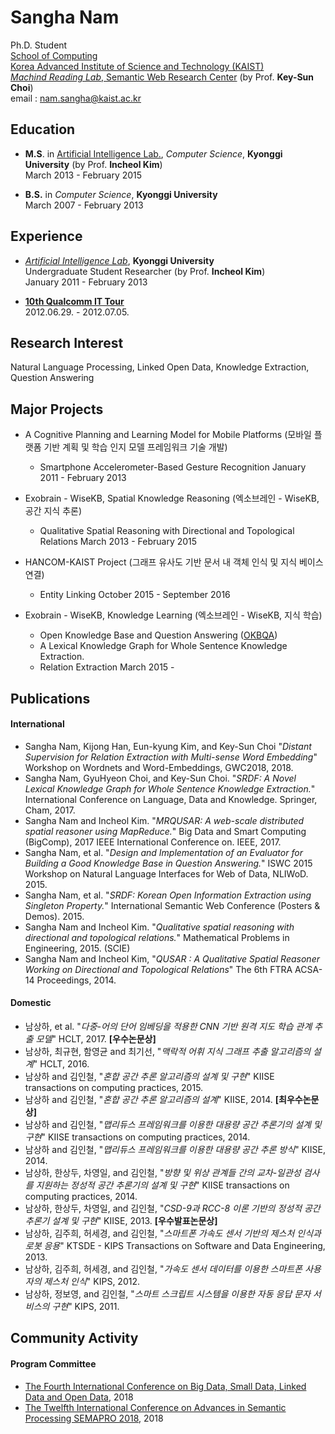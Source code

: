 Sangha Nam
================

Ph.D. Student <br>
[School of Computing](http://www.cs.kaist.ac.kr) <br>
[Korea Advanced Institute of Science and Technology (KAIST)](http://www.kaist.ac.kr) <br>
[*Machind Reading Lab*, Semantic Web Research Center](http://semanticweb.kaist.ac.kr) (by Prof. **Key-Sun Choi**) <br>
email : nam.sangha@kaist.ac.kr


Education
---------------
- **M.S**. in [Artificial Intelligence Lab.](http://ailab.kyonggi.ac.kr), *Computer Science*, **Kyonggi University** (by Prof. **Incheol Kim**)<br>
March 2013 - February 2015

- **B.S.** in *Computer Science*, **Kyonggi University**<br>
March 2007 - February 2013

Experience
---------------
- [*Artificial Intelligence Lab*](http://ailab.kyonggi.ac.kr), **Kyonggi University** <br>
Undergraduate Student Researcher (by Prof. **Incheol Kim**) <br>
January 2011 - February 2013

- [**10th Qualcomm IT Tour**](http://www.qcitour.co.kr) <br>
2012.06.29. - 2012.07.05.

Research Interest
---------------
Natural Language Processing, Linked Open Data, Knowledge Extraction, Question Answering

Major Projects
---------------
- A Cognitive Planning and Learning Model for Mobile Platforms (모바일 플랫폼 기반 계획 및 학습 인지 모델 프레임워크 기술 개발)
  - Smartphone Accelerometer-Based Gesture Recognition
January 2011 - February 2013

- Exobrain - WiseKB, Spatial Knowledge Reasoning (엑소브레인 - WiseKB, 공간 지식 추론)
  - Qualitative Spatial Reasoning with Directional and Topological Relations
March 2013 - February 2015

- HANCOM-KAIST Project (그래프 유사도 기반 문서 내 객체 인식 및 지식 베이스 연결)
  - Entity Linking
October 2015 - September 2016

- Exobrain - WiseKB, Knowledge Learning (엑소브레인 - WiseKB, 지식 학습)
  - Open Knowledge Base and Question Answering ([OKBQA](http://www.okbqa.org))
  - A Lexical Knowledge Graph for Whole Sentence Knowledge Extraction.
  - Relation Extraction
March 2015 - 


Publications
---------------
#### International
- Sangha Nam, Kijong Han, Eun-kyung Kim, and Key-Sun Choi "*Distant Supervision for Relation Extraction with Multi-sense Word Embedding*" Workshop on Wordnets and Word-Embeddings, GWC2018, 2018.
- Sangha Nam, GyuHyeon Choi, and Key-Sun Choi. "*SRDF: A Novel Lexical Knowledge Graph for Whole Sentence Knowledge Extraction.*" International Conference on Language, Data and Knowledge. Springer, Cham, 2017.
- Sangha Nam and Incheol Kim. "*MRQUSAR: A web-scale distributed spatial reasoner using MapReduce.*" Big Data and Smart Computing (BigComp), 2017 IEEE International Conference on. IEEE, 2017.
- Sangha Nam, et al. "*Design and Implementation of an Evaluator for Building a Good Knowledge Base in Question Answering.*" ISWC 2015 Workshop on Natural Language Interfaces for Web of Data, NLIWoD. 2015.
- Sangha Nam, et al. "*SRDF: Korean Open Information Extraction using Singleton Property.*" International Semantic Web Conference (Posters & Demos). 2015.
- Sangha Nam  and Incheol Kim. "*Qualitative spatial reasoning with directional and topological relations.*" Mathematical Problems in Engineering, 2015. (SCIE)
- Sangha Nam and Incheol Kim, "*QUSAR : A Qualitative Spatial Reasoner Working on Directional and Topological Relations*" The 6th FTRA ACSA-14 Proceedings, 2014.

#### Domestic
- 남상하, et al. "*다중-어의 단어 임베딩을 적용한 CNN 기반 원격 지도 학습 관계 추출 모델*" HCLT, 2017. **[우수논문상]**
- 남상하, 최규현, 함영균 and 최기선, "*맥락적 어휘 지식 그래프 추출 알고리즘의 설계*" HCLT, 2016.
- 남상하 and 김인철, "*혼합 공간 추론 알고리즘의 설계 및 구현*" KIISE transactions on computing practices, 2015.
- 남상하 and 김인철, "*혼합 공간 추론 알고리즘의 설계*" KIISE, 2014. **[최우수논문상]**
- 남상하 and 김인철, "*맵리듀스 프레임워크를 이용한 대용량 공간 추론기의 설계 및 구현*" KIISE transactions on computing practices, 2014.
- 남상하 and 김인철, "*맵리듀스 프레임워크를 이용한 대용량 공간 추론 방식*" KIISE, 2014.
- 남상하, 한상두, 차영일, and 김인철, "*방향 및 위상 관계들 간의 교차-일관성 검사를 지원하는 정성적 공간 추론기의 설계 및 구현*" KIISE transactions on computing practices, 2014.
- 남상하, 한상두, 차영일, and 김인철, "*CSD-9과 RCC-8 이론 기반의 정성적 공간 추론기 설계 및 구현*" KIISE, 2013. **[우수발표논문상]**
- 남상하, 김주희, 허세경, and 김인철, "*스마트폰 가속도 센서 기반의 제스처 인식과 로봇 응용*" KTSDE - KIPS Transactions on Software and Data Engineering, 2013.
- 남상하, 김주희, 허세경, and 김인철, "*가속도 센서 데이터를 이용한 스마트폰 사용자의 제스처 인식*" KIPS, 2012.
- 남상하, 정보영, and 김인철, "*스마트 스크립트 시스템을 이용한 자동 응답 문자 서비스의 구현*" KIPS, 2011.


Community Activity
---------------
#### Program Committee
- [The Fourth International Conference on Big Data, Small Data, Linked Data and Open Data](http://www.iaria.org/conferences2018/ALLDATA18.html), 2018
- [The Twelfth International Conference on Advances in Semantic Processing
SEMAPRO 2018](http://www.iaria.org/conferences2018/SEMAPRO18.html), 2018

